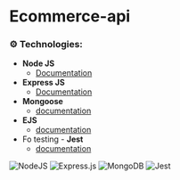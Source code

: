 # Ecommerce-api

### ⚙️ Technologies:

- **Node JS**
    - [Documentation](https://nodejs.org/es/docs/)
- **Express JS**
    - [Documentation](https://expressjs.com/es/starter/installing.html)
- **Mongoose**
    - [documentation](https://mongoosejs.com/docs/guide.html)
- **EJS**
    - [documentation](https://ejs.co/#docs)
- Fo testing - **Jest**
    - [documentation](https://jestjs.io/)

![NodeJS](https://img.shields.io/badge/node.js-6DA55F?style=for-the-badge&logo=node.js&logoColor=white)
![Express.js](https://img.shields.io/badge/express.js-%23404d59.svg?style=for-the-badge&logo=express&logoColor=%2361DAFB)
![MongoDB](https://img.shields.io/badge/MongoDB-4EA94B?style=for-the-badge&logo=mongodb&logoColor=white)
![Jest](https://img.shields.io/badge/-jest-%23C21325?style=for-the-badge&logo=jest&logoColor=white)